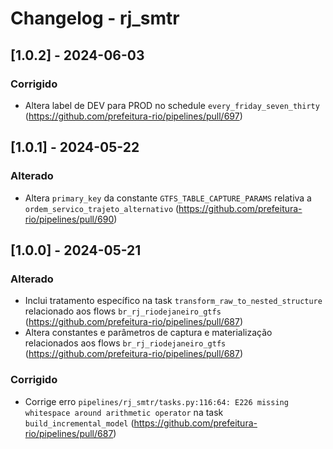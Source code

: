 # Changelog - rj_smtr

## [1.0.2] - 2024-06-03

### Corrigido

- Altera label de DEV para PROD no schedule `every_friday_seven_thirty` (https://github.com/prefeitura-rio/pipelines/pull/697)


## [1.0.1] - 2024-05-22

### Alterado

- Altera `primary_key` da constante `GTFS_TABLE_CAPTURE_PARAMS` relativa a `ordem_servico_trajeto_alternativo` (https://github.com/prefeitura-rio/pipelines/pull/690)

## [1.0.0] - 2024-05-21

### Alterado

- Inclui tratamento específico na task `transform_raw_to_nested_structure` relacionado aos flows `br_rj_riodejaneiro_gtfs` (https://github.com/prefeitura-rio/pipelines/pull/687)
- Altera constantes e parâmetros de captura e materialização relacionados aos flows `br_rj_riodejaneiro_gtfs` (https://github.com/prefeitura-rio/pipelines/pull/687)

### Corrigido

- Corrige erro `pipelines/rj_smtr/tasks.py:116:64: E226 missing whitespace around arithmetic operator` na task `build_incremental_model` (https://github.com/prefeitura-rio/pipelines/pull/687)